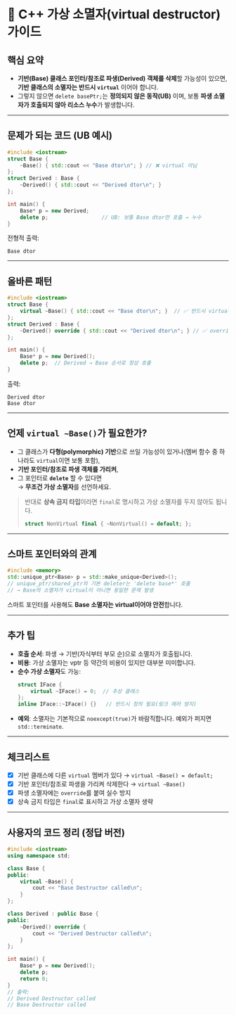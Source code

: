 # 🧹 C++ 가상 소멸자(virtual destructor) 가이드

## 핵심 요약
- **기반(Base) 클래스 포인터/참조로 파생(Derived) 객체를 삭제**할 가능성이 있으면, **기반 클래스의 소멸자는 반드시 `virtual`** 이어야 합니다.
- 그렇지 않으면 `delete basePtr;`는 **정의되지 않은 동작(UB)** 이며, 보통 **파생 소멸자가 호출되지 않아 리소스 누수**가 발생합니다.

---

## 문제가 되는 코드 (UB 예시)

```cpp
#include <iostream>
struct Base {
    ~Base() { std::cout << "Base dtor\n"; } // ❌ virtual 아님
};
struct Derived : Base {
    ~Derived() { std::cout << "Derived dtor\n"; }
};

int main() {
    Base* p = new Derived;
    delete p;                 // UB: 보통 Base dtor만 호출 → 누수
}
```
전형적 출력:
```
Base dtor
```

---

## 올바른 패턴

```cpp
#include <iostream>
struct Base {
    virtual ~Base() { std::cout << "Base dtor\n"; }  // ✅ 반드시 virtual
};
struct Derived : Base {
    ~Derived() override { std::cout << "Derived dtor\n"; } // ✅ override 권장
};

int main() {
    Base* p = new Derived();
    delete p;  // Derived → Base 순서로 정상 호출
}
```
출력:
```
Derived dtor
Base dtor
```

---

## 언제 `virtual ~Base()`가 필요한가?
- 그 클래스가 **다형(polymorphic) 기반**으로 쓰일 가능성이 있거나(멤버 함수 중 하나라도 `virtual`이면 보통 포함),
- **기반 포인터/참조로 파생 객체를 가리켜**,
- 그 포인터로 **`delete`** 할 수 있다면  
→ **무조건 가상 소멸자**를 선언하세요.

> 반대로 **상속 금지 타입**이라면 `final`로 명시하고 가상 소멸자를 두지 않아도 됩니다.
> ```cpp
> struct NonVirtual final { ~NonVirtual() = default; };
> ```

---

## 스마트 포인터와의 관계

```cpp
#include <memory>
std::unique_ptr<Base> p = std::make_unique<Derived>();
// unique_ptr/shared_ptr의 기본 deleter는 'delete base*' 호출
// → Base의 소멸자가 virtual이 아니면 동일한 문제 발생
```
스마트 포인터를 사용해도 **Base 소멸자는 virtual이어야 안전**합니다.

---

## 추가 팁

- **호출 순서**: 파생 → 기반(자식부터 부모 순)으로 소멸자가 호출됩니다.
- **비용**: 가상 소멸자는 vptr 등 약간의 비용이 있지만 대부분 미미합니다.
- **순수 가상 소멸자**도 가능:
  ```cpp
  struct IFace {
      virtual ~IFace() = 0;  // 추상 클래스
  };
  inline IFace::~IFace() {}   // 반드시 정의 필요(링크 에러 방지)
  ```
- **예외**: 소멸자는 기본적으로 `noexcept(true)`가 바람직합니다. 예외가 퍼지면 `std::terminate`.

---

## 체크리스트
- [x] 기반 클래스에 다른 `virtual` 멤버가 있다 → `virtual ~Base() = default;`
- [x] 기반 포인터/참조로 파생을 가리켜 삭제한다 → `virtual ~Base()`
- [x] 파생 소멸자에는 `override`를 붙여 실수 방지
- [x] 상속 금지 타입은 `final`로 표시하고 가상 소멸자 생략

---

## 사용자의 코드 정리 (정답 버전)

```cpp
#include <iostream>
using namespace std;

class Base {
public:
    virtual ~Base() {
        cout << "Base Destructor called\n";
    }
};

class Derived : public Base {
public:
    ~Derived() override {
        cout << "Derived Destructor called\n";
    }
};

int main() {
    Base* p = new Derived();
    delete p;
    return 0;
}
// 출력:
// Derived Destructor called
// Base Destructor called
```
